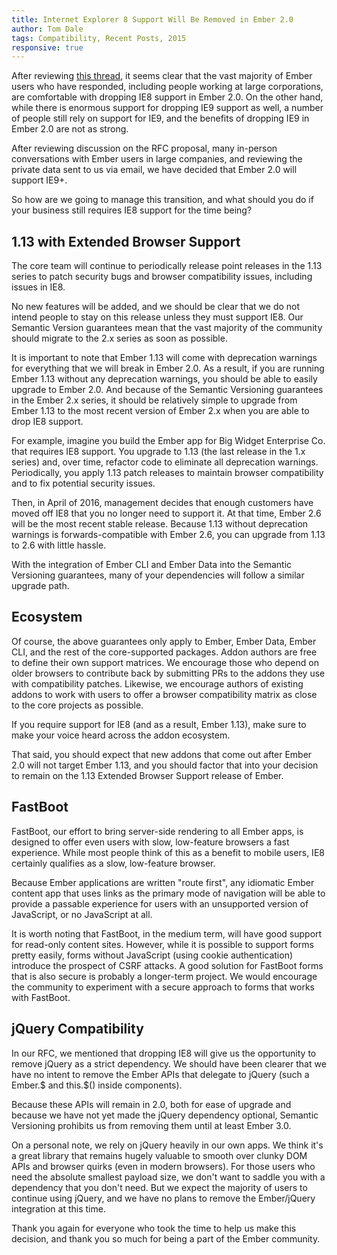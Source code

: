 ```yaml
---
title: Internet Explorer 8 Support Will Be Removed in Ember 2.0
author: Tom Dale
tags: Compatibility, Recent Posts, 2015
responsive: true
---
```


After reviewing [this thread][rfc-ie8], it seems clear that the vast majority of
Ember users who have responded, including people working at large
corporations, are comfortable with dropping IE8 support in Ember 2.0.
On the other hand, while there is enormous support for dropping IE9
support as well, a number of people still rely on support for IE9, and
the benefits of dropping IE9 in Ember 2.0 are not as strong.

After reviewing discussion on the RFC proposal, many in-person conversations with Ember
users in large companies, and reviewing the private data sent to us via
email, we have decided that Ember 2.0 will support IE9+.

So how are we going to manage this transition, and what should you do
if your business still requires IE8 support for the time being?

## 1.13 with Extended Browser Support

The core team will continue to periodically release point releases in
the 1.13 series to patch security bugs and browser compatibility
issues, including issues in IE8.

No new features will be added, and we should be clear that we do not
intend people to stay on this release unless they must support IE8. Our
Semantic Version guarantees mean that the vast majority of the
community should migrate to the 2.x series as soon as possible.

It is important to note that Ember 1.13 will come with deprecation
warnings for everything that we will break in Ember 2.0. As a result,
if you are running Ember 1.13 without any deprecation warnings, you
should be able to easily upgrade to Ember 2.0. And because of the
Semantic Versioning guarantees in the Ember 2.x series, it should be
relatively simple to upgrade from Ember 1.13 to the most recent version
of Ember 2.x when you are able to drop IE8 support.

For example, imagine you build the Ember app for Big Widget Enterprise
Co. that requires IE8 support. You upgrade to 1.13 (the last release in
the 1.x series) and, over time, refactor code to eliminate all
deprecation warnings. Periodically, you apply 1.13 patch releases to
maintain browser compatibility and to fix potential security issues.

Then, in April of 2016, management decides that enough customers have
moved off IE8 that you no longer need to support it. At that time,
Ember 2.6 will be the most recent stable release. Because 1.13 without
deprecation warnings is forwards-compatible with Ember 2.6, you can
upgrade from 1.13 to 2.6 with little hassle.

With the integration of Ember CLI and Ember Data into the Semantic
Versioning guarantees, many of your dependencies will follow a similar
upgrade path.

## Ecosystem

Of course, the above guarantees only apply to Ember, Ember Data, Ember
CLI, and the rest of the core-supported packages. Addon authors are
free to define their own support matrices. We encourage those who
depend on older browsers to contribute back by submitting PRs to the
addons they use with compatibility patches. Likewise, we encourage
authors of existing addons to work with users to offer a browser
compatibility matrix as close to the core projects as possible.

If you require support for IE8 (and as a result, Ember 1.13), make sure
to make your voice heard across the addon ecosystem.

That said, you should expect that new addons that come out after Ember
2.0 will not target Ember 1.13, and you should factor that into your
decision to remain on the 1.13 Extended Browser Support release of
Ember.

## FastBoot

FastBoot, our effort to bring server-side rendering to all Ember apps,
is designed to offer even users with slow, low-feature browsers a fast
experience. While most people think of this as a benefit to mobile
users, IE8 certainly qualifies as a slow, low-feature browser.

Because Ember applications are written "route first", any idiomatic
Ember content app that uses links as the primary mode of navigation
will be able to provide a passable experience for users with an
unsupported version of JavaScript, or no JavaScript at all.

It is worth noting that FastBoot, in the medium term, will have good
support for read-only content sites. However, while it is possible to
support forms pretty easily, forms without JavaScript (using cookie
authentication) introduce the prospect of CSRF attacks. A good solution
for FastBoot forms that is also secure is probably a longer-term
project. We would encourage the community to experiment with a secure
approach to forms that works with FastBoot.

## jQuery Compatibility

In our RFC, we mentioned that dropping IE8 will give us the opportunity
to remove jQuery as a strict dependency. We should have been clearer
that we have no intent to remove the Ember APIs that delegate to jQuery
(such a Ember.$ and this.$() inside components).

Because these APIs will remain in 2.0, both for ease of upgrade and
because we have not yet made the jQuery dependency optional, Semantic
Versioning prohibits us from removing them until at least Ember 3.0.

On a personal note, we rely on jQuery heavily in our own apps. We think
it's a great library that remains hugely valuable to smooth over clunky
DOM APIs and browser quirks (even in modern browsers). For those users
who need the absolute smallest payload size, we don't want to saddle
you with a dependency that you don't need. But we expect the majority
of users to continue using jQuery, and we have no plans to remove the
Ember/jQuery integration at this time.

Thank you again for everyone who took the time to help us make this
decision, and thank you so much for being a part of the Ember
community.

[rfc-ie8]: https://github.com/emberjs/rfcs/pull/45

